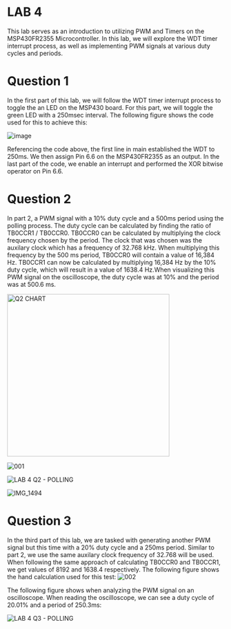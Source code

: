 # LAB 4

This lab serves as an introduction to utilizing PWM and Timers on the MSP430FR2355 Microcontroller. In this lab, we will explore the WDT timer interrupt process, as well as implementing PWM signals at various duty cycles and periods.

# Question 1

In the first part of this lab, we will follow the WDT timer interrupt process to toggle the an LED on the MSP430 board. For this part, we will toggle the green LED with a 250msec interval. The following figure shows the code used for this to achieve this:

![image](https://user-images.githubusercontent.com/85361948/206021495-2e7b0023-3e4c-4c22-881c-7b14482310ca.png)

Referencing the code above, the first line in main established the WDT to 250ms. We then assign Pin 6.6 on the MSP430FR2355 as an output. In the last part of the code, we enable an interrupt and performed the XOR bitwise operator on Pin 6.6.

# Question 2
In part 2, a PWM signal with a 10% duty cycle and a 500ms period using the polling process. The duty cycle can be calculated by finding the ratio of TB0CCR1 / TB0CCR0. TB0CCR0 can be calculated by multiplying the clock frequency chosen by the period. The clock that was chosen was the auxilary clock which has a frequency of 32.768 kHz. When multiplying this frequency by the 500 ms period, TB0CCR0 will contain a value of 16,384 Hz. TB0CCR1 can now be calculated by multiplying 16,384 Hz by the 10% duty cycle, which will result in a value of 1638.4 Hz.When visualizing this PWM signal on the oscilloscope, the duty cycle was at 10% and the period was at 500.6 ms. 

<img width="376" alt="Q2 CHART" src="https://user-images.githubusercontent.com/98994111/200406540-491f6b27-6d3a-432b-85b5-0263feaf3726.png">

![001](https://user-images.githubusercontent.com/98994111/200408272-de1623a4-6c35-4c68-847a-537064c6e161.jpg)

![LAB 4 Q2 - POLLING](https://user-images.githubusercontent.com/98994111/200405999-01542d7d-7e78-4bf3-a0a4-2bbd8939e4cf.png)

![IMG_1494](https://user-images.githubusercontent.com/98994111/200368912-0060acf2-1000-4ae3-bf50-a5eaddc772e8.jpg)


# Question 3
In the third part of this lab, we are tasked with generating another PWM signal but this time with a 20% duty cycle and a 250ms period. Similar to part 2, we use the same auxilary clock frequency of 32.768 will be used. When following the same approach of calculating TB0CCR0 and TB0CCR1, we get values of 8192 and 1638.4 respectively. The following figure shows the hand calculation used for this test:
![002](https://user-images.githubusercontent.com/98994111/200408518-a6219216-74bb-42cf-a7b3-ed462ec80b21.jpg)

The following figure shows when analyzing the PWM signal on an oscilloscope. When reading the oscilloscope, we can see a duty cycle of 20.01% and a period of 250.3ms:

![LAB 4 Q3 - POLLING](https://user-images.githubusercontent.com/98994111/200408652-72a16f32-1228-4351-be7c-aed5e1b8570b.png)
